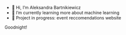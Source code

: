 - 👋 Hi, I’m Aleksandra Bartnikiewicz
- 🌱 I’m currently learning more about machine learning
- 💞️ Project in progress: event reccomendations website

Goodnight!

<!---
stupdhorse/stupdhorse is a ✨ special ✨ repository because its `README.md` (this file) appears on your GitHub profile.
You can click the Preview link to take a look at your changes.
--->
